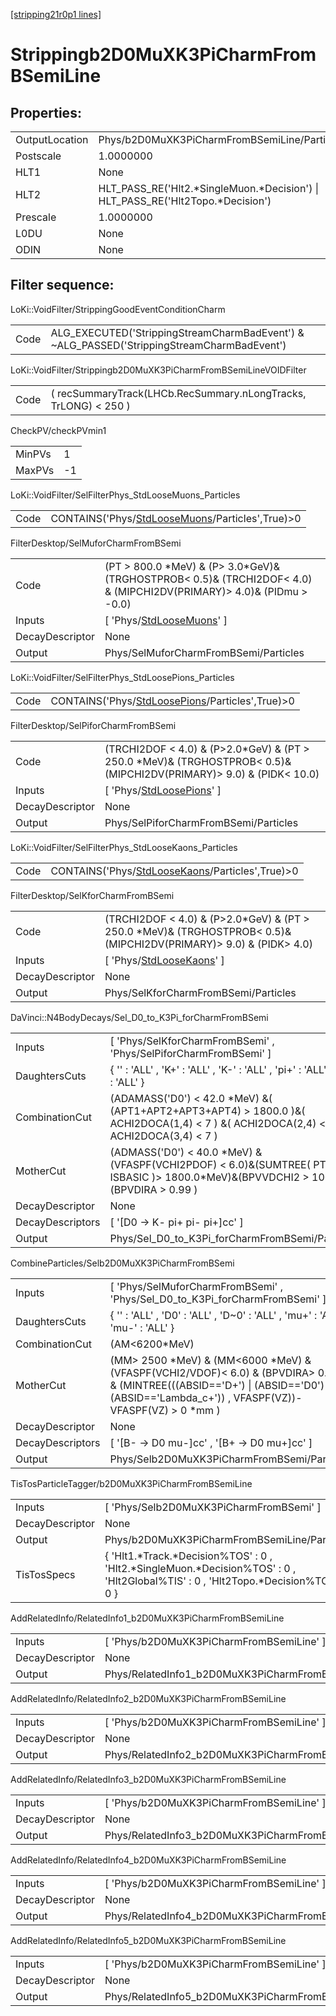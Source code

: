 [[stripping21r0p1 lines]](./stripping21r0p1-index)

# Strippingb2D0MuXK3PiCharmFromBSemiLine

## Properties:

|                |                                                                                   |
|----------------|-----------------------------------------------------------------------------------|
| OutputLocation | Phys/b2D0MuXK3PiCharmFromBSemiLine/Particles                                      |
| Postscale      | 1.0000000                                                                         |
| HLT1           | None                                                                              |
| HLT2           | HLT_PASS_RE('Hlt2.\*SingleMuon.\*Decision') \| HLT_PASS_RE('Hlt2Topo.\*Decision') |
| Prescale       | 1.0000000                                                                         |
| L0DU           | None                                                                              |
| ODIN           | None                                                                              |

## Filter sequence:

LoKi::VoidFilter/StrippingGoodEventConditionCharm

|      |                                                                                            |
|------|--------------------------------------------------------------------------------------------|
| Code | ALG_EXECUTED('StrippingStreamCharmBadEvent') & ~ALG_PASSED('StrippingStreamCharmBadEvent') |

LoKi::VoidFilter/Strippingb2D0MuXK3PiCharmFromBSemiLineVOIDFilter

|      |                                                                 |
|------|-----------------------------------------------------------------|
| Code | ( recSummaryTrack(LHCb.RecSummary.nLongTracks, TrLONG) \< 250 ) |

CheckPV/checkPVmin1

|        |     |
|--------|-----|
| MinPVs | 1   |
| MaxPVs | -1  |

LoKi::VoidFilter/SelFilterPhys_StdLooseMuons_Particles

|      |                                                                                                     |
|------|-----------------------------------------------------------------------------------------------------|
| Code | CONTAINS('Phys/[StdLooseMuons](./stripping21r0p1-commonparticles-stdloosemuons)/Particles',True)\>0 |

FilterDesktop/SelMuforCharmFromBSemi

|                 |                                                                                                                            |
|-----------------|----------------------------------------------------------------------------------------------------------------------------|
| Code            | (PT \> 800.0 \*MeV) & (P\> 3.0\*GeV)& (TRGHOSTPROB\< 0.5)& (TRCHI2DOF\< 4.0) & (MIPCHI2DV(PRIMARY)\> 4.0)& (PIDmu \> -0.0) |
| Inputs          | [ 'Phys/[StdLooseMuons](./stripping21r0p1-commonparticles-stdloosemuons)' ]                                              |
| DecayDescriptor | None                                                                                                                       |
| Output          | Phys/SelMuforCharmFromBSemi/Particles                                                                                      |

LoKi::VoidFilter/SelFilterPhys_StdLoosePions_Particles

|      |                                                                                                     |
|------|-----------------------------------------------------------------------------------------------------|
| Code | CONTAINS('Phys/[StdLoosePions](./stripping21r0p1-commonparticles-stdloosepions)/Particles',True)\>0 |

FilterDesktop/SelPiforCharmFromBSemi

|                 |                                                                                                                           |
|-----------------|---------------------------------------------------------------------------------------------------------------------------|
| Code            | (TRCHI2DOF \< 4.0) & (P\>2.0\*GeV) & (PT \> 250.0 \*MeV)& (TRGHOSTPROB\< 0.5)& (MIPCHI2DV(PRIMARY)\> 9.0) & (PIDK\< 10.0) |
| Inputs          | [ 'Phys/[StdLoosePions](./stripping21r0p1-commonparticles-stdloosepions)' ]                                             |
| DecayDescriptor | None                                                                                                                      |
| Output          | Phys/SelPiforCharmFromBSemi/Particles                                                                                     |

LoKi::VoidFilter/SelFilterPhys_StdLooseKaons_Particles

|      |                                                                                                     |
|------|-----------------------------------------------------------------------------------------------------|
| Code | CONTAINS('Phys/[StdLooseKaons](./stripping21r0p1-commonparticles-stdloosekaons)/Particles',True)\>0 |

FilterDesktop/SelKforCharmFromBSemi

|                 |                                                                                                                          |
|-----------------|--------------------------------------------------------------------------------------------------------------------------|
| Code            | (TRCHI2DOF \< 4.0) & (P\>2.0\*GeV) & (PT \> 250.0 \*MeV)& (TRGHOSTPROB\< 0.5)& (MIPCHI2DV(PRIMARY)\> 9.0) & (PIDK\> 4.0) |
| Inputs          | [ 'Phys/[StdLooseKaons](./stripping21r0p1-commonparticles-stdloosekaons)' ]                                            |
| DecayDescriptor | None                                                                                                                     |
| Output          | Phys/SelKforCharmFromBSemi/Particles                                                                                     |

DaVinci::N4BodyDecays/Sel_D0_to_K3Pi_forCharmFromBSemi

|                  |                                                                                                                                              |
|------------------|----------------------------------------------------------------------------------------------------------------------------------------------|
| Inputs           | [ 'Phys/SelKforCharmFromBSemi' , 'Phys/SelPiforCharmFromBSemi' ]                                                                           |
| DaughtersCuts    | { '' : 'ALL' , 'K+' : 'ALL' , 'K-' : 'ALL' , 'pi+' : 'ALL' , 'pi-' : 'ALL' }                                                                 |
| CombinationCut   | (ADAMASS('D0') \< 42.0 \*MeV) &( (APT1+APT2+APT3+APT4) \> 1800.0 )&( ACHI2DOCA(1,4) \< 7 ) &( ACHI2DOCA(2,4) \< 7 ) &( ACHI2DOCA(3,4) \< 7 ) |
| MotherCut        | (ADMASS('D0') \< 40.0 \*MeV) &(VFASPF(VCHI2PDOF) \< 6.0)&(SUMTREE( PT, ISBASIC )\> 1800.0\*MeV)&(BPVVDCHI2 \> 100.0)&(BPVDIRA \> 0.99 )      |
| DecayDescriptor  | None                                                                                                                                         |
| DecayDescriptors | [ '[D0 -\> K- pi+ pi- pi+]cc' ]                                                                                                          |
| Output           | Phys/Sel_D0_to_K3Pi_forCharmFromBSemi/Particles                                                                                              |

CombineParticles/Selb2D0MuXK3PiCharmFromBSemi

|                  |                                                                                                                                                                                                |
|------------------|------------------------------------------------------------------------------------------------------------------------------------------------------------------------------------------------|
| Inputs           | [ 'Phys/SelMuforCharmFromBSemi' , 'Phys/Sel_D0_to_K3Pi_forCharmFromBSemi' ]                                                                                                                  |
| DaughtersCuts    | { '' : 'ALL' , 'D0' : 'ALL' , 'D~0' : 'ALL' , 'mu+' : 'ALL' , 'mu-' : 'ALL' }                                                                                                                  |
| CombinationCut   | (AM\<6200\*MeV)                                                                                                                                                                                |
| MotherCut        | (MM\> 2500 \*MeV) & (MM\<6000 \*MeV) & (VFASPF(VCHI2/VDOF)\< 6.0) & (BPVDIRA\> 0.999) & (MINTREE(((ABSID=='D+') \| (ABSID=='D0') \| (ABSID=='Lambda_c+')) , VFASPF(VZ))-VFASPF(VZ) \> 0 \*mm ) |
| DecayDescriptor  | None                                                                                                                                                                                           |
| DecayDescriptors | [ '[B- -\> D0 mu-]cc' , '[B+ -\> D0 mu+]cc' ]                                                                                                                                            |
| Output           | Phys/Selb2D0MuXK3PiCharmFromBSemi/Particles                                                                                                                                                    |

TisTosParticleTagger/b2D0MuXK3PiCharmFromBSemiLine

|                 |                                                                                                                                       |
|-----------------|---------------------------------------------------------------------------------------------------------------------------------------|
| Inputs          | [ 'Phys/Selb2D0MuXK3PiCharmFromBSemi' ]                                                                                             |
| DecayDescriptor | None                                                                                                                                  |
| Output          | Phys/b2D0MuXK3PiCharmFromBSemiLine/Particles                                                                                          |
| TisTosSpecs     | { 'Hlt1.\*Track.\*Decision%TOS' : 0 , 'Hlt2.\*SingleMuon.\*Decision%TOS' : 0 , 'Hlt2Global%TIS' : 0 , 'Hlt2Topo.\*Decision%TOS' : 0 } |

AddRelatedInfo/RelatedInfo1_b2D0MuXK3PiCharmFromBSemiLine

|                 |                                                           |
|-----------------|-----------------------------------------------------------|
| Inputs          | [ 'Phys/b2D0MuXK3PiCharmFromBSemiLine' ]                |
| DecayDescriptor | None                                                      |
| Output          | Phys/RelatedInfo1_b2D0MuXK3PiCharmFromBSemiLine/Particles |

AddRelatedInfo/RelatedInfo2_b2D0MuXK3PiCharmFromBSemiLine

|                 |                                                           |
|-----------------|-----------------------------------------------------------|
| Inputs          | [ 'Phys/b2D0MuXK3PiCharmFromBSemiLine' ]                |
| DecayDescriptor | None                                                      |
| Output          | Phys/RelatedInfo2_b2D0MuXK3PiCharmFromBSemiLine/Particles |

AddRelatedInfo/RelatedInfo3_b2D0MuXK3PiCharmFromBSemiLine

|                 |                                                           |
|-----------------|-----------------------------------------------------------|
| Inputs          | [ 'Phys/b2D0MuXK3PiCharmFromBSemiLine' ]                |
| DecayDescriptor | None                                                      |
| Output          | Phys/RelatedInfo3_b2D0MuXK3PiCharmFromBSemiLine/Particles |

AddRelatedInfo/RelatedInfo4_b2D0MuXK3PiCharmFromBSemiLine

|                 |                                                           |
|-----------------|-----------------------------------------------------------|
| Inputs          | [ 'Phys/b2D0MuXK3PiCharmFromBSemiLine' ]                |
| DecayDescriptor | None                                                      |
| Output          | Phys/RelatedInfo4_b2D0MuXK3PiCharmFromBSemiLine/Particles |

AddRelatedInfo/RelatedInfo5_b2D0MuXK3PiCharmFromBSemiLine

|                 |                                                           |
|-----------------|-----------------------------------------------------------|
| Inputs          | [ 'Phys/b2D0MuXK3PiCharmFromBSemiLine' ]                |
| DecayDescriptor | None                                                      |
| Output          | Phys/RelatedInfo5_b2D0MuXK3PiCharmFromBSemiLine/Particles |
